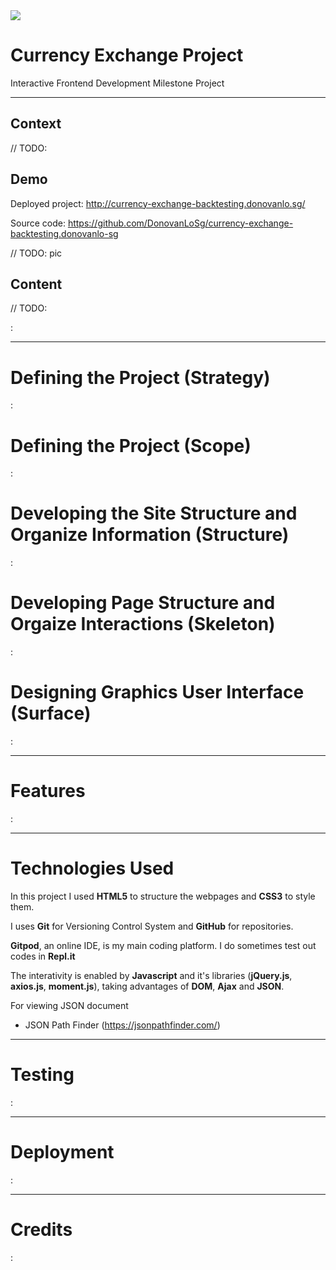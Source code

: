 <img src="http://currency-exchange-backtesting.donovanlo.sg/assets/img/logo/donovanlogo150x150.png" style="margin: 0;">

<h1>Currency Exchange Project</h1>
<p>Interactive Frontend Development Milestone Project</p>

<hr>

<h2>Context</h2>

// TODO: 

<h2>Demo</h2>

Deployed project: http://currency-exchange-backtesting.donovanlo.sg/

Source code: https://github.com/DonovanLoSg/currency-exchange-backtesting.donovanlo-sg

// TODO: pic

<h2>Content</h2>

// TODO: 

:

<hr>

<h1>Defining the Project (Strategy)</h1>

:

<h1>Defining the Project (Scope)</h1>

:

<h1>Developing the Site Structure and Organize Information (Structure)</h1>

:

<h1>Developing Page Structure and Orgaize Interactions (Skeleton)</h1>

:

<h1>Designing Graphics User Interface (Surface)</h1>

:

<hr>

<h1>Features</h1>

:

<hr>

<h1>Technologies Used</h1>

In this project I used **HTML5** to structure the webpages and **CSS3** to style them.

I uses **Git** for Versioning Control System and **GitHub** for repositories.

**Gitpod**, an online IDE, is my main coding platform. I do sometimes test out codes in **Repl.it**

The interativity is enabled by **Javascript** and it's libraries (**jQuery.js**, **axios.js**, **moment.js**), taking advantages of **DOM**, **Ajax** and **JSON**.


For viewing JSON document
* JSON Path Finder (https://jsonpathfinder.com/)




<hr>

<h1>Testing</h1>

:

<hr>

<h1>Deployment</h1>

:

<hr>

<h1>Credits</h1>

: